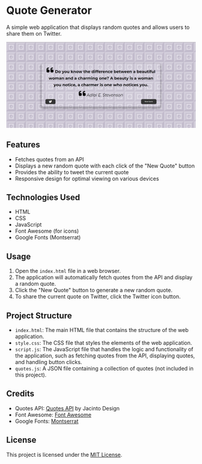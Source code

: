 # Quote Generator

A simple web application that displays random quotes and allows users to share them on Twitter.

![Quote Generator Screenshot](Quote%20generator/image.png)

## Features

- Fetches quotes from an API
- Displays a new random quote with each click of the "New Quote" button
- Provides the ability to tweet the current quote
- Responsive design for optimal viewing on various devices

## Technologies Used

- HTML
- CSS
- JavaScript
- Font Awesome (for icons)
- Google Fonts (Montserrat)

## Usage        

1. Open the `index.html` file in a web browser.
2. The application will automatically fetch quotes from the API and display a random quote.
3. Click the "New Quote" button to generate a new random quote.
4. To share the current quote on Twitter, click the Twitter icon button.

## Project Structure

- `index.html`: The main HTML file that contains the structure of the web application.
- `style.css`: The CSS file that styles the elements of the web application.
- `script.js`: The JavaScript file that handles the logic and functionality of the application, such as fetching quotes from the API, displaying quotes, and handling button clicks.
- `quotes.js`: A JSON file containing a collection of quotes (not included in this project).

## Credits

- Quotes API: [Quotes API](https://jacintodesign.github.io/quotes-api/data/quotes.json) by Jacinto Design
- Font Awesome: [Font Awesome](https://fontawesome.com/)
- Google Fonts: [Montserrat](https://fonts.google.com/specimen/Montserrat)

## License

This project is licensed under the [MIT License](LICENSE).
